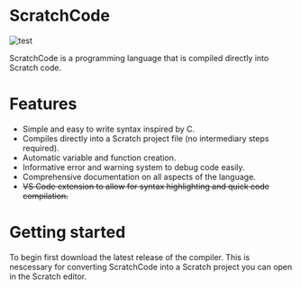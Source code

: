 <h1 align="left">ScratchCode<br/></h1>
<img src="https://img.shields.io/badge/any_text-you_like-blue" alt="test">
<p>ScratchCode is a programming language that is compiled directly into Scratch code.</p>

<h1>Features</h1>
<ul>
<li>Simple and easy to write syntax inspired by C.</li>
<li>Compiles directly into a Scratch project file (no intermediary steps required).</li>
<li>Automatic variable and function creation.</li>
<li>Informative error and warning system to debug code easily.</li>
<li>Comprehensive documentation on all aspects of the language.</li>
<li><s>VS Code extension to allow for syntax highlighting and quick code compilation.</s></li>
</ul>

<h1>Getting started</h1>
<p>To begin first download the latest release of the compiler. This is nescessary for converting ScratchCode into a Scratch project you can open in the Scratch editor.</p>
